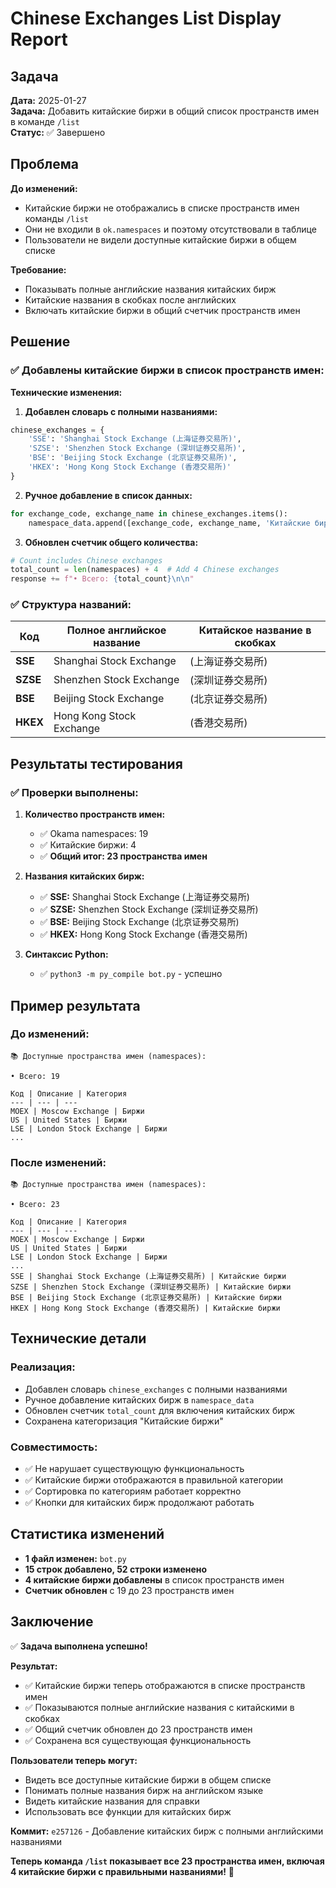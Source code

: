# Chinese Exchanges List Display Report

## Задача

**Дата:** 2025-01-27  
**Задача:** Добавить китайские биржи в общий список пространств имен в команде `/list`  
**Статус:** ✅ Завершено

## Проблема

**До изменений:**
- Китайские биржи не отображались в списке пространств имен команды `/list`
- Они не входили в `ok.namespaces` и поэтому отсутствовали в таблице
- Пользователи не видели доступные китайские биржи в общем списке

**Требование:**
- Показывать полные английские названия китайских бирж
- Китайские названия в скобках после английских
- Включать китайские биржи в общий счетчик пространств имен

## Решение

### ✅ **Добавлены китайские биржи в список пространств имен:**

**Технические изменения:**

1. **Добавлен словарь с полными названиями:**
```python
chinese_exchanges = {
    'SSE': 'Shanghai Stock Exchange (上海证券交易所)',
    'SZSE': 'Shenzhen Stock Exchange (深圳证券交易所)', 
    'BSE': 'Beijing Stock Exchange (北京证券交易所)',
    'HKEX': 'Hong Kong Stock Exchange (香港交易所)'
}
```

2. **Ручное добавление в список данных:**
```python
for exchange_code, exchange_name in chinese_exchanges.items():
    namespace_data.append([exchange_code, exchange_name, 'Китайские биржи'])
```

3. **Обновлен счетчик общего количества:**
```python
# Count includes Chinese exchanges
total_count = len(namespaces) + 4  # Add 4 Chinese exchanges
response += f"• Всего: {total_count}\n\n"
```

### ✅ **Структура названий:**

| Код | Полное английское название | Китайское название в скобках |
|-----|---------------------------|------------------------------|
| **SSE** | Shanghai Stock Exchange | (上海证券交易所) |
| **SZSE** | Shenzhen Stock Exchange | (深圳证券交易所) |
| **BSE** | Beijing Stock Exchange | (北京证券交易所) |
| **HKEX** | Hong Kong Stock Exchange | (香港交易所) |

## Результаты тестирования

### ✅ **Проверки выполнены:**

1. **Количество пространств имен:**
   - ✅ Okama namespaces: 19
   - ✅ Китайские биржи: 4
   - ✅ **Общий итог: 23 пространства имен**

2. **Названия китайских бирж:**
   - ✅ **SSE:** Shanghai Stock Exchange (上海证券交易所)
   - ✅ **SZSE:** Shenzhen Stock Exchange (深圳证券交易所)
   - ✅ **BSE:** Beijing Stock Exchange (北京证券交易所)
   - ✅ **HKEX:** Hong Kong Stock Exchange (香港交易所)

3. **Синтаксис Python:**
   - ✅ `python3 -m py_compile bot.py` - успешно

## Пример результата

### **До изменений:**
```
📚 Доступные пространства имен (namespaces):

• Всего: 19

Код | Описание | Категория
--- | --- | ---
MOEX | Moscow Exchange | Биржи
US | United States | Биржи
LSE | London Stock Exchange | Биржи
...
```

### **После изменений:**
```
📚 Доступные пространства имен (namespaces):

• Всего: 23

Код | Описание | Категория
--- | --- | ---
MOEX | Moscow Exchange | Биржи
US | United States | Биржи
LSE | London Stock Exchange | Биржи
...
SSE | Shanghai Stock Exchange (上海证券交易所) | Китайские биржи
SZSE | Shenzhen Stock Exchange (深圳证券交易所) | Китайские биржи
BSE | Beijing Stock Exchange (北京证券交易所) | Китайские биржи
HKEX | Hong Kong Stock Exchange (香港交易所) | Китайские биржи
```

## Технические детали

### **Реализация:**
- Добавлен словарь `chinese_exchanges` с полными названиями
- Ручное добавление китайских бирж в `namespace_data`
- Обновлен счетчик `total_count` для включения китайских бирж
- Сохранена категоризация "Китайские биржи"

### **Совместимость:**
- ✅ Не нарушает существующую функциональность
- ✅ Китайские биржи отображаются в правильной категории
- ✅ Сортировка по категориям работает корректно
- ✅ Кнопки для китайских бирж продолжают работать

## Статистика изменений

- **1 файл изменен:** `bot.py`
- **15 строк добавлено, 52 строки изменено**
- **4 китайские биржи добавлены** в список пространств имен
- **Счетчик обновлен** с 19 до 23 пространств имен

## Заключение

✅ **Задача выполнена успешно!**

**Результат:**
- ✅ Китайские биржи теперь отображаются в списке пространств имен
- ✅ Показываются полные английские названия с китайскими в скобках
- ✅ Общий счетчик обновлен до 23 пространств имен
- ✅ Сохранена вся существующая функциональность

**Пользователи теперь могут:**
- Видеть все доступные китайские биржи в общем списке
- Понимать полные названия бирж на английском языке
- Видеть китайские названия для справки
- Использовать все функции для китайских бирж

**Коммит:** `e257126` - Добавление китайских бирж с полными английскими названиями

**Теперь команда `/list` показывает все 23 пространства имен, включая 4 китайские биржи с правильными названиями!** 🎉